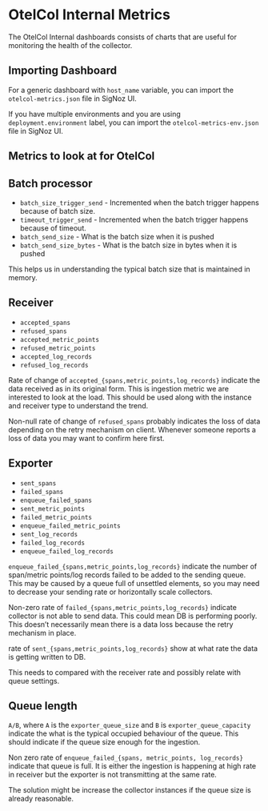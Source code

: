 # OtelCol Internal Metrics

The OtelCol Internal dashboards consists of charts that are useful for monitoring the health of the collector.

## Importing Dashboard

For a generic dashboard with `host_name` variable, you can import the
`otelcol-metrics.json` file in SigNoz UI.

If you have multiple environments and you are using `deployment.environment`
label, you can import the `otelcol-metrics-env.json` file in SigNoz UI.

## Metrics to look at for OtelCol

## Batch processor

- `batch_size_trigger_send` - Incremented when the batch trigger happens because of batch size.
- `timeout_trigger_send` - Incremented when the batch trigger happens because of timeout.
- `batch_send_size` - What is the batch size when it is pushed
- `batch_send_size_bytes` - What is the batch size in bytes when it is pushed

This helps us in understanding the typical batch size that is maintained in memory.

## Receiver

- `accepted_spans`
- `refused_spans`
- `accepted_metric_points`
- `refused_metric_points`
- `accepted_log_records`
- `refused_log_records`

Rate of change of `accepted_{spans,metric_points,log_records}` indicate
the data received as in its original form. This is ingestion metric we
are interested to look at the load. This should be used along with the
instance and receiver type to understand the trend.

Non-null rate of change of `refused_spans` probably indicates the loss
of data depending on the retry mechanism on client. Whenever someone
reports a loss of data you may want to confirm here first.

## Exporter

- `sent_spans`
- `failed_spans`
- `enqueue_failed_spans`
- `sent_metric_points`
- `failed_metric_points`
- `enqueue_failed_metric_points`
- `sent_log_records`
- `failed_log_records`
- `enqueue_failed_log_records`

`enqueue_failed_{spans,metric_points,log_records}` indicate the number of
span/metric points/log records failed to be added to the sending queue.
This may be caused by a queue full of unsettled elements, so you may need
to decrease your sending rate or horizontally scale collectors.

Non-zero rate of `failed_{spans,metric_points,log_records}` indicate
collector is not able to send data. This could mean DB is performing
poorly. This doesn’t necessarily mean there is a data loss because
the retry mechanism in place.

rate of `sent_{spans,metric_points,log_records}` show at what rate
the data is getting written to DB.

This needs to compared with the receiver rate and possibly relate
with queue settings.

## Queue length

`A/B`, where `A` is the `exporter_queue_size` and `B` is `exporter_queue_capacity`
indicate the what is the typical occupied behaviour of the queue.
This should indicate if the queue size enough for the ingestion.

Non zero rate of `enqueue_failed_{spans, metric_points, log_records}` indicate
that queue is full. It is either the ingestion is happening at high rate in
receiver but the exporter is not transmitting at the same rate.

The solution might be increase the collector instances if the queue size is already reasonable.
